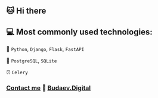 ## 🐱‍ Hi there


## 💻 Most commonly used technologies:

🐍 `Python`, `Django`, `Flask`, `FastAPI`

💾 `PostgreSQL`, `SQLite`

⏰ `Celery`

### <a href="https://t.me/dmitrybudaev" rel="nofollow">Contact me</a> 🔸 <a href="https://budaev.digital" rel="nofollow">Budaev.Digital</a>

